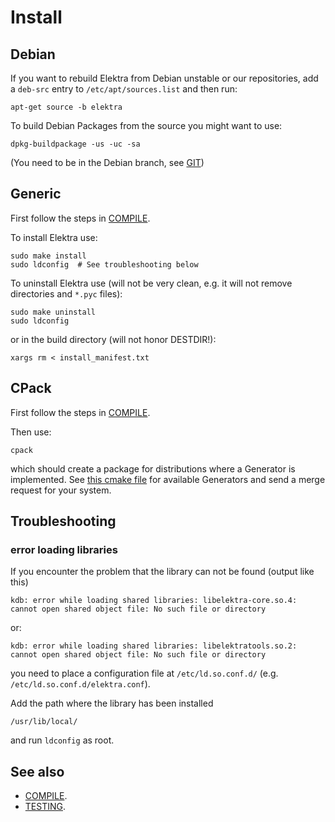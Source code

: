 # Install #

## Debian ##

If you want to rebuild Elektra from Debian unstable or
our repositories, add a `deb-src` entry to `/etc/apt/sources.list`
and then run:

	apt-get source -b elektra

To build Debian Packages from the source you might want to use:

	dpkg-buildpackage -us -uc -sa

(You need to be in the Debian branch, see [GIT](GIT.md))

## Generic ##

First follow the steps in [COMPILE](COMPILE.md).

To install Elektra use:

	sudo make install
	sudo ldconfig  # See troubleshooting below

To uninstall Elektra use (will not be very clean,
e.g. it will not remove directories and `*.pyc` files):

	sudo make uninstall
	sudo ldconfig

or in the build directory (will not honor DESTDIR!):

	xargs rm < install_manifest.txt

## CPack ##

First follow the steps in [COMPILE](COMPILE.md).

Then use:

	cpack

which should create a package for distributions where a Generator is
implemented. See [this cmake file](/cmake/ElektraPackaging.cmake) for available Generators
and send a merge request for your system.


## Troubleshooting ##

### error loading libraries ###

If you encounter the problem that the library can not be found (output like this)

	kdb: error while loading shared libraries: libelektra-core.so.4: cannot open shared object file: No such file or directory

or:

	kdb: error while loading shared libraries: libelektratools.so.2: cannot open shared object file: No such file or directory

you need to place a configuration file at `/etc/ld.so.conf.d/` (e.g. `/etc/ld.so.conf.d/elektra.conf`).

Add the path where the library has been installed

	/usr/lib/local/

and run `ldconfig` as root.


## See also

- [COMPILE](COMPILE.md).
- [TESTING](TESTING.md).

